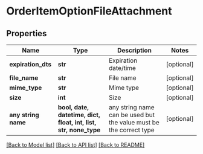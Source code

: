 # OrderItemOptionFileAttachment


## Properties
Name | Type | Description | Notes
------------ | ------------- | ------------- | -------------
**expiration_dts** | **str** | Expiration date/time | [optional] 
**file_name** | **str** | File name | [optional] 
**mime_type** | **str** | Mime type | [optional] 
**size** | **int** | Size | [optional] 
**any string name** | **bool, date, datetime, dict, float, int, list, str, none_type** | any string name can be used but the value must be the correct type | [optional]

[[Back to Model list]](../README.md#documentation-for-models) [[Back to API list]](../README.md#documentation-for-api-endpoints) [[Back to README]](../README.md)


